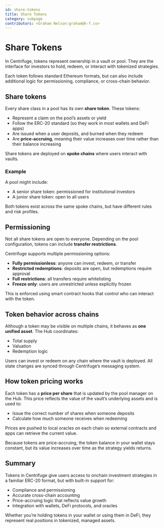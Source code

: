 ```yaml
---
id: share-tokens
title: Share Tokens
category: subpage
contributors: <Graham Nelson:graham@k-f.co>
---
```


# Share Tokens

In Centrifuge, tokens represent ownership in a vault or pool. They are the interface for investors to hold, redeem, or interact with tokenized strategies.

Each token follows standard Ethereum formats, but can also include additional logic for permissioning, compliance, or cross-chain behavior.

## Share tokens

Every share class in a pool has its own **share token**. These tokens:

- Represent a claim on the pool’s assets or yield  
- Follow the ERC-20 standard (so they work in most wallets and DeFi apps)  
- Are issued when a user deposits, and burned when they redeem  
- Are **price-accruing**, meaning their value increases over time rather than their balance increasing

Share tokens are deployed on **spoke chains** where users interact with vaults.

### Example

A pool might include:

- A senior share token: permissioned for institutional investors  
- A junior share token: open to all users  

Both tokens exist across the same spoke chains, but have different rules and risk profiles.

## Permissioning

Not all share tokens are open to everyone. Depending on the pool configuration, tokens can include **transfer restrictions**.

Centrifuge supports multiple permissioning options:

- **Fully permissionless**: anyone can invest, redeem, or transfer  
- **Restricted redemptions**: deposits are open, but redemptions require approval  
- **Full restrictions**: all transfers require whitelisting  
- **Freeze only**: users are unrestricted unless explicitly frozen  

This is enforced using smart contract hooks that control who can interact with the token.

## Token behavior across chains

Although a token may be visible on multiple chains, it behaves as **one unified asset**. The Hub coordinates:

- Total supply  
- Valuation  
- Redemption logic  

Users can invest or redeem on any chain where the vault is deployed. All state changes are synced through Centrifuge’s messaging system.

## How token pricing works

Each token has a **price per share** that is updated by the pool manager on the Hub. This price reflects the value of the vault’s underlying assets and is used to:

- Issue the correct number of shares when someone deposits  
- Calculate how much someone receives when redeeming  

Prices are pushed to local oracles on each chain so external contracts and apps can retrieve the current value.

Because tokens are price-accruing, the token balance in your wallet stays constant, but its value increases over time as the strategy yields returns.

## Summary

Tokens in Centrifuge give users access to onchain investment strategies in a familiar ERC-20 format, but with built-in support for:

- Compliance and permissioning  
- Accurate cross-chain accounting  
- Price-accruing logic that reflects value growth  
- Integration with wallets, DeFi protocols, and oracles  

Whether you’re holding tokens in your wallet or using them in DeFi, they represent real positions in tokenized, managed assets.